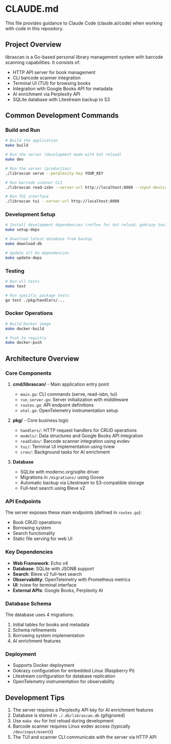 # CLAUDE.md

This file provides guidance to Claude Code (claude.ai/code) when working with code in this repository.

## Project Overview

librascan is a Go-based personal library management system with barcode scanning capabilities. It consists of:
- HTTP API server for book management
- CLI barcode scanner integration
- Terminal UI (TUI) for browsing books
- Integration with Google Books API for metadata
- AI enrichment via Perplexity API
- SQLite database with Litestream backup to S3

## Common Development Commands

### Build and Run
```bash
# Build the application
make build

# Run the server (development mode with hot reload)
make dev

# Run the server (production)
./librascan serve --perplexity-key YOUR_KEY

# Run barcode scanner CLI
./librascan read-isbn --server-url http://localhost:8080 --input-device-path /dev/input/eventX

# Run TUI interface
./librascan tui --server-url http://localhost:8080
```

### Development Setup
```bash
# Install development dependencies (reflex for hot reload, gokrazy tools)
make setup-deps

# Download latest database from backup
make download-db

# Update all Go dependencies
make update-deps
```

### Testing
```bash
# Run all tests
make test

# Run specific package tests
go test ./pkg/handlers/...
```

### Docker Operations
```bash
# Build Docker image
make docker-build

# Push to registry
make docker-push
```

## Architecture Overview

### Core Components

1. **cmd/librascan/** - Main application entry point
   - `main.go`: CLI commands (serve, read-isbn, tui)
   - `run_server.go`: Server initialization with middleware
   - `routes.go`: API endpoint definitions
   - `otel.go`: OpenTelemetry instrumentation setup

2. **pkg/** - Core business logic
   - `handlers/`: HTTP request handlers for CRUD operations
   - `models/`: Data structures and Google Books API integration
   - `readIsbn/`: Barcode scanner integration using evdev
   - `tui/`: Terminal UI implementation using tview
   - `cron/`: Background tasks for AI enrichment

3. **Database**
   - SQLite with modernc.org/sqlite driver
   - Migrations in `/migrations/` using Goose
   - Automatic backup via Litestream to S3-compatible storage
   - Full-text search using Bleve v2

### API Endpoints

The server exposes these main endpoints (defined in `routes.go`):
- Book CRUD operations
- Borrowing system
- Search functionality
- Static file serving for web UI

### Key Dependencies

- **Web Framework**: Echo v4
- **Database**: SQLite with JSONB support
- **Search**: Bleve v2 full-text search
- **Observability**: OpenTelemetry with Prometheus metrics
- **UI**: tview for terminal interface
- **External APIs**: Google Books, Perplexity AI

### Database Schema

The database uses 4 migrations:
1. Initial tables for books and metadata
2. Schema refinements
3. Borrowing system implementation
4. AI enrichment features

### Deployment

- Supports Docker deployment
- Gokrazy configuration for embedded Linux (Raspberry Pi)
- Litestream configuration for database replication
- OpenTelemetry instrumentation for observability

## Development Tips

1. The server requires a Perplexity API key for AI enrichment features
2. Database is stored in `./.db/librascan.db` (gitignored)
3. Use `make dev` for hot reload during development
4. Barcode scanner requires Linux evdev access (typically `/dev/input/eventX`)
5. The TUI and scanner CLI communicate with the server via HTTP API